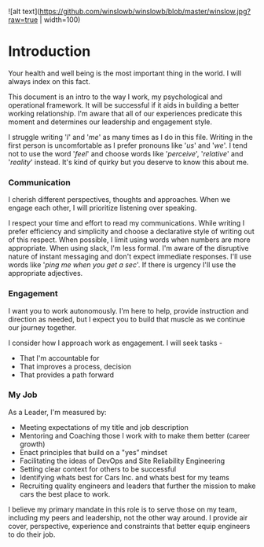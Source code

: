 ![alt text](https://github.com/winslowb/winslowb/blob/master/winslow.jpg?raw=true | width=100) 


# Introduction

Your health and well being is the most important thing in the world. I will always index on this fact.

This document is an intro to the way I work, my psychological and operational framework. It will be successful if it aids in building a better working relationship. I'm aware that all of our experiences predicate this moment and determines our leadership and engagement style.
 
I struggle writing '*I*' and '*me*' as many times as I do in this file. Writing in the first person is uncomfortable as I prefer pronouns like '*us*' and '*we*'. I tend not to use the word '*feel*' and choose words like '*perceive*', '*relative*' and '*reality*' instead. It's kind of quirky but you deserve to know this about me.

### Communication
I cherish different perspectives, thoughts and approaches. When we engage each other, I will prioritize listening over speaking.

I respect your time and effort to read my communications. While writing I prefer efficiency and simplicity and choose a declarative style of writing out of this respect. When possible, I limit using words when numbers are more appropriate. When using slack, I'm less formal. I'm aware of the disruptive nature of instant messaging and don't expect immediate responses. I'll use words like '*ping me when you get a sec*'. If there is urgency I'll use the appropriate adjectives.

### Engagement
I want you to work autonomously. I'm here to help, provide instruction and direction as needed, but I expect you to build that muscle as we continue our journey together.

I consider how I approach work as engagement. I will seek tasks -
* That I'm accountable for
* That improves a process, decision
* That provides a path forward

### My Job
As a Leader, I'm measured by:
* Meeting expectations of my title and job description
* Mentoring and Coaching those I work with to make them better (career growth)
* Enact principles that build on a "yes” mindset
* Facilitating the ideas of DevOps and Site Reliability Engineering
* Setting clear context for others to be successful
* Identifying whats best for Cars Inc. and whats best for my teams
* Recruiting quality engineers and leaders that further the mission to make cars the best place to work.

I believe my primary mandate in this role is to serve those on my team, including my peers and leadership, not the other way around.  I provide air cover, perspective, experience and constraints that better equip engineers to do their job.
